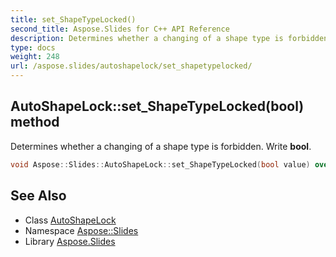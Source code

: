 ```yaml
---
title: set_ShapeTypeLocked()
second_title: Aspose.Slides for C++ API Reference
description: Determines whether a changing of a shape type is forbidden. Write bool.
type: docs
weight: 248
url: /aspose.slides/autoshapelock/set_shapetypelocked/
---
```

## AutoShapeLock::set_ShapeTypeLocked(bool) method


Determines whether a changing of a shape type is forbidden. Write **bool**.

```cpp
void Aspose::Slides::AutoShapeLock::set_ShapeTypeLocked(bool value) override
```

## See Also

* Class [AutoShapeLock](../)
* Namespace [Aspose::Slides](../../)
* Library [Aspose.Slides](../../../)